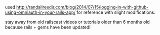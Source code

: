 used http://randallreedjr.com/blog/2014/07/15/logging-in-with-github-using-omniauth-in-your-rails-app/ for reference with slight modifications.

stay away from old railscast videos or tutorials older than 6 months old because rails + gems have been updated!
